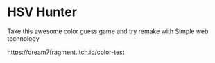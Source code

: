 # HSV Hunter

Take this awesome color guess game and try remake with Simple web technology

https://dream7fragment.itch.io/color-test

